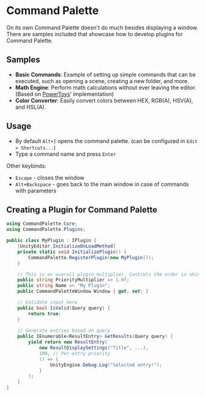 # Command Palette
On its own Command Palette doesn't do much besides displaying a window.  
There are samples included that showcase how to develop plugins for Command Palette.

## Samples

* **Basic Commands**: Example of setting up simple commands that can be executed, such as opening a scene, creating a new folder, and more.
* **Math Engine**: Perform math calculations without ever leaving the editor. (Based on [PowerToys](https://github.com/Microsoft/PowerToys)' implementation)
* **Color Converter**: Easily convert colors between HEX, RGB(A), HSV(A), and HSL(A).

## Usage

* By default `Alt+]` opens the command palette. (can be configured in `Edit > Shortcuts...`)
* Type a command name and press `Enter`

Other keybinds:

* `Escape` - closes the window
* `Alt+Backspace` - goes back to the main window in case of commands with parameters

## Creating a Plugin for Command Palette
```csharp
using CommandPalette.Core;
using CommandPalette.Plugins;

public class MyPlugin : IPlugin {
    [UnityEditor.InitializeOnLoadMethod]
    private static void InitializePlugin() {
        CommandPalette.RegisterPlugin(new MyPlugin());
    }

    // This is an overall plugin multiplier. Controls the order in which entries are displayed
    public string PriorityMultiplier => 1.0f;
    public string Name => "My Plugin";
    public CommandPaletteWindow Window { get; set; }

    // Validate input here
    public bool IsValid(Query query) {
        return true;
    }
    
    // Generate entries based on query
    public IEnumerable<ResultEntry> GetResults(Query query) {
        yield return new ResultEntry(
            new ResultDisplaySettings("Title", ...),
            100, // Per-entry priority
            () => {
                UnityEngine.Debug.Log("Selected entry!");
            }
        );
    }
}
```